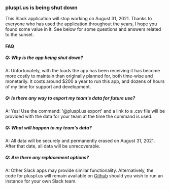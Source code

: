 ### pluspl.us is being shut down

This Slack application will stop working on August 31, 2021. Thanks to everyone who has used the application throughout the years, I hope you found some value in it. See below for some questions and answers related to the sunset.

#### FAQ

##### Q: Why is the app being shut down?

A: Unfortunately, with the loads the app has been receiving it has become more costly to maintain than originally planned for, both time-wise and monetarily. It costs around $200 a year to run this app, and dozens of hours of my time for support and development.

##### Q: Is there any way to export my team's data for future use?

A: Yes! Use the command: '@pluspl.us export' and a link to a .csv file will be provided with the data for your team at the time the command is used.

##### Q: What will happen to my team's data?

A: All data will be securely and permanently erased on August 31, 2021. After that date, all data will be unrecoverable.


##### Q: Are there any replacement options?

A: Other Slack apps may provide similar functionality. Alternatively, the code for pluspl.us will remain available on [Github](https://github.com/plusplusslack/pluspl.us) should you wish to run an instance for your own Slack team.
